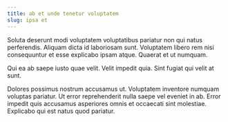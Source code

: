 ```yaml
---
title: ab et unde tenetur voluptatem
slug: ipsa et
---
```


Soluta deserunt modi voluptatem voluptatibus pariatur non qui natus perferendis. Aliquam dicta id laboriosam sunt. Voluptatem libero rem nisi consequuntur et esse explicabo ipsam atque. Quaerat et ut numquam.

Qui ea ab saepe iusto quae velit. Velit impedit quia. Sint fugiat qui velit at sunt.

Dolores possimus nostrum accusamus ut. Voluptatem inventore numquam voluptas pariatur. Ut error reprehenderit nulla saepe vel eveniet in ab. Error impedit quis accusamus asperiores omnis et occaecati sint molestiae. Explicabo qui est natus quod pariatur.
